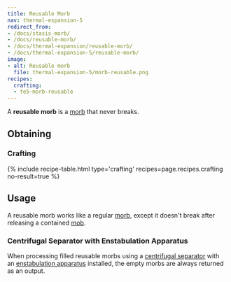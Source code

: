 ```yaml
---
title: Reusable Morb
nav: thermal-expansion-5
redirect_from:
- /docs/stasis-morb/
- /docs/reusable-morb/
- /docs/thermal-expansion/reusable-morb/
- /docs/thermal-expansion-5/reusable-morb/
image:
- alt: Reusable morb
  file: thermal-expansion-5/morb-reusable.png
recipes:
  crafting:
  - te5-morb-reusable
---
```


A **reusable morb** is a [morb](/docs/1.12/thermal-expansion-5/morb/) that never breaks.


Obtaining
---------

### Crafting
{% include recipe-table.html type='crafting' recipes=page.recipes.crafting no-result=true %}


Usage
-----

A reusable morb works like a regular [morb](/docs/1.12/thermal-expansion-5/morb/), except it doesn't
break after releasing a contained [mob](https://minecraft.gamepedia.com/Mob).

### Centrifugal Separator with Enstabulation Apparatus
When processing filled reusable morbs using a [centrifugal
separator](/docs/1.12/thermal-expansion-5/centrifugal-separator/) with an
[enstabulation
apparatus](/docs/1.12/thermal-expansion-5/augment-enstabulation-apparatus/) installed,
the empty morbs are always returned as an output.
